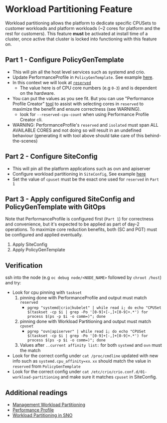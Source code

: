 # Workload Partitioning Feature

Workload partitioning allows the platform to dedicate specific CPUSets to customer workloads and platform workloads (~2 cores for platform and the rest for customers). This feature **must** be activated at install time of a cluster, once active that cluster is locked into functioning with this feature on.

## Part 1 - Configure PolicyGenTemplate

- This will pin all the host level services such as systemd and crio.
- Update PerformanceProfile in `PolicyGenTemplate`. See example [here](https://github.com/openshift-kni/cnf-features-deploy/blob/82ff3617a5e69b47b1f8d8b5d4a8db7719ab4bb4/ztp/gitops-subscriptions/argocd/example/policygentemplates/group-du-sno-ranGen.yaml#L99).
- In this context we will look at [`reserved`](https://github.com/openshift-kni/cnf-features-deploy/blob/82ff3617a5e69b47b1f8d8b5d4a8db7719ab4bb4/ztp/gitops-subscriptions/argocd/example/policygentemplates/group-du-sno-ranGen.yaml#L105)
  - The value here is of CPU core numbers (e.g `0-3`) and is dependent on the hardware.
- You can put the values as you see fit. But you can use "Performance Profile Creator" [tool](https://docs.openshift.com/container-platform/4.11/scalability_and_performance/cnf-create-performance-profiles.html#cnf-about-the-profile-creator-tool_cnf-create-performance-profiles) to assist with selecting cores in `reserved` to maximize the benefit and ensure correctness (see WARNING).
  - look for `--reserved-cpu-count` when using Performance Profile Creator cli.
- WARNING: PerformanceProfile's `reserved` and `isolated` must span ALL AVAILABLE CORES and not doing so will result in an undefined behaviour (generating it with tool above should take care of this behind-the-scenes)

## Part 2 - Configure SiteConfig

- This will pin all the platform applications such as ovn and apiserver
- Configure workload partitioning in `SiteConfig`, See example [here](https://github.com/openshift-kni/cnf-features-deploy/blob/82ff3617a5e69b47b1f8d8b5d4a8db7719ab4bb4/ztp/gitops-subscriptions/argocd/example/siteconfig/example-sno.yaml#L59)
- Set the value of `cpuset` must be the exact one used for `reserved` in `Part 1`

## Part 3 - Apply configured SiteConfig and PolicyGenTemplate with GitOps

Note that PerformanceProfile is configured first (`Part 1`) for correctness and convenience, but it's expected to be applied as part of day-2 operations. To maximize core reduction benefits, both (SC and PGT) must be configured and applied eventually.

1. Apply SiteConfig
2. Apply PolicyGenTemplate

## Verification

ssh into the node (e.g `oc debug node/<NODE_NAME>` followed by `chroot /host`) and try:

- Look for cpu pinning with `taskset`
  1. pinning done with PerformanceProfile and output must match `reserved`
     - `pgrep "systemd|crio|kubelet" | while read i; do echo "CPUSet $(taskset -cp $i | grep -Po '[0-9]+[-,]+[0-9]+.*') for process $(ps -p $i -o comm=)"; done`
  2. pinning done with Workload Partitioning and output must match `cpuset`
     - `pgrep "ovn|apiserver" | while read i; do echo "CPUSet $(taskset -cp $i | grep -Po '[0-9]+[-,]+[0-9]+.*') for process $(ps -p $i -o comm=)"; done`
  3. Values after `..current affinity list:` for both `systemd` and `ovn` must the match
- Look for the correct config under `cat /proc/cmdline` updated with new info such as `systemd.cpu_affinity=xx`. `xx` should match the value in `reserved` from `PolicyGenTemplate`
- Look for the correct config under `cat /etc/crio/crio.conf.d/01-workload-partitioning` and make sure it matches `cpuset` in SiteConfig.

## Additional readings

- [Management Workload Partitioning](https://github.com/openshift/enhancements/blob/5c92a52b27580c96eaf7ea3af79fef35463b3e2a/enhancements/workload-partitioning/management-workload-partitioning.md)
- [Performance Profile](https://docs.openshift.com/container-platform/4.11/scalability_and_performance/cnf-low-latency-tuning.html)
- [Workload Partitioning in SNO](https://docs.openshift.com/container-platform/4.11/scalability_and_performance/sno-du-enabling-workload-partitioning-on-single-node-openshift.html)
